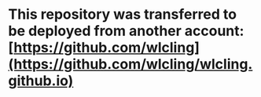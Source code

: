# This repository was transferred to be deployed from another account: [https://github.com/wlcling](https://github.com/wlcling/wlcling.github.io)
